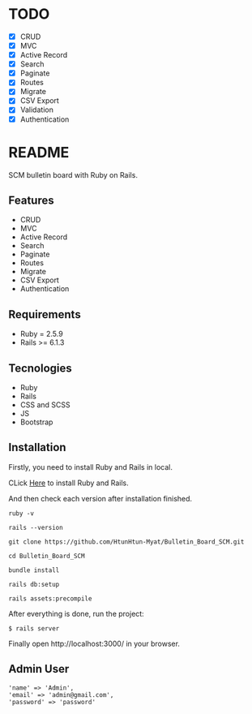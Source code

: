 # TODO

- [x] CRUD
- [x] MVC
- [x] Active Record
- [x] Search
- [x] Paginate
- [x] Routes
- [x] Migrate
- [x] CSV Export
- [x] Validation
- [x] Authentication

# README

SCM bulletin board with Ruby on Rails.

## Features

- CRUD
- MVC
- Active Record
- Search
- Paginate
- Routes
- Migrate
- CSV Export
- Authentication

## Requirements

- Ruby = 2.5.9
- Rails >= 6.1.3

## Tecnologies

- Ruby
- Rails
- CSS and SCSS
- JS
- Bootstrap

## Installation

Firstly, you need to install Ruby and Rails in local.

CLick [Here](https://guides.rubyonrails.org/v5.0/getting_started.html) to install Ruby and Rails.

And then check each version after installation finished.

```
ruby -v

rails --version
```

```
git clone https://github.com/HtunHtun-Myat/Bulletin_Board_SCM.git
```

```
cd Bulletin_Board_SCM
```

```
bundle install
```

```
rails db:setup
```

```
rails assets:precompile
```

After everything is done, run the project:

```
$ rails server
```

Finally open http://localhost:3000/ in your browser.

## Admin User

```
'name' => 'Admin',
'email' => 'admin@gmail.com',
'password' => 'password'
```
